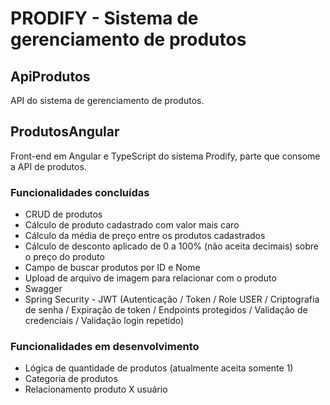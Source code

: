 # PRODIFY - Sistema de gerenciamento de produtos

## ApiProdutos
API do sistema de gerenciamento de produtos.

## ProdutosAngular 
Front-end em Angular e TypeScript do sistema Prodify, parte que consome a API de produtos.

### Funcionalidades concluídas
- CRUD de produtos
- Cálculo de produto cadastrado com valor mais caro
- Cálculo da média de preço entre os produtos cadastrados
- Cálculo de desconto aplicado de 0 a 100% (não aceita decimais) sobre o preço do produto
- Campo de buscar produtos por ID e Nome
- Upload de arquivo de imagem para relacionar com o produto
- Swagger
- Spring Security - JWT (Autenticação / Token / Role USER / Criptografia de senha / Expiração de token / Endpoints protegidos / Validação de credenciais / Validação login repetido)

### Funcionalidades em desenvolvimento
- Lógica de quantidade de produtos (atualmente aceita somente 1)
- Categoria de produtos
- Relacionamento produto X usuário
